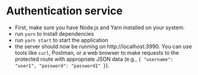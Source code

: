 # Authentication service
- First, make sure you have Node.js and Yarn installed on your system.
- run `yarn` to install dependencies
- run `yarn start` to start the application
- the server should now be running on http://localhost:3990. You can use tools like `curl`, Postman, or a web browser to make requests to the protected route with appropriate JSON data (e.g., `{ "username": "user1", "password": "password1" }`).